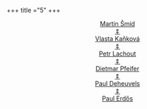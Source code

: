 +++
title ="5"
+++

<center>
<a href="http://www.ams.org/mathscinet/MRAuthorID/754200" target="_blank">Martin Šmíd</a><br>
<a href="http://www.ams.org/mathscinet-getitem?mr=2121001" target="_blank">&#x21d5</a><br>
<a href="http://www.ams.org/mathscinet/MRAuthorID/97875" target="_blank">Vlasta Kaňková</a><br>
<a href="http://www.ams.org/mathscinet-getitem?mr=1243755" target="_blank">&#x21d5</a><br>
<a href="http://www.ams.org/mathscinet/MRAuthorID/230333" target="_blank">Petr Lachout</a><br>
<a href="http://www.ams.org/mathscinet-getitem?mr=1825760" target="_blank">&#x21d5</a><br>
<a href="http://www.ams.org/mathscinet/MRAuthorID/138990" target="_blank">Dietmar Pfeifer</a><br>
<a href="http://www.ams.org/mathscinet-getitem?mr=832029" target="_blank">&#x21d5</a><br>
<a href="http://www.ams.org/mathscinet/MRAuthorID/56055" target="_blank">Paul Deheuvels</a><br>
<a href="http://www.ams.org/mathscinet-getitem?mr=922687" target="_blank">&#x21d5</a><br>
<a href="http://www.ams.org/mathscinet/MRAuthorID/189017" target="_blank">Paul Erdős</a>
</center>

